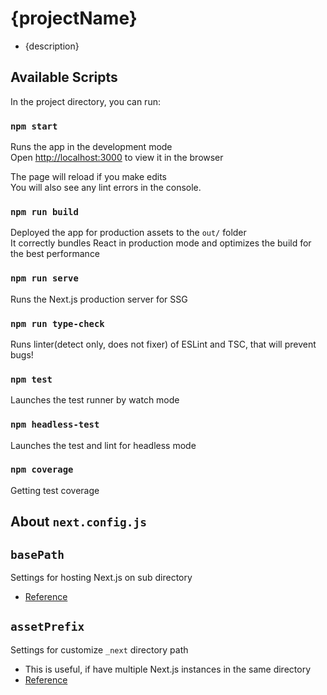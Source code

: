 # {projectName}

- {description}

## Available Scripts

In the project directory, you can run:

### `npm start`

Runs the app in the development mode\
Open [http://localhost:3000](http://localhost:3000) to view it in the browser

The page will reload if you make edits\
You will also see any lint errors in the console.

### `npm run build`

Deployed the app for production assets to the `out/` folder\
It correctly bundles React in production mode and optimizes the build for the best performance

### `npm run serve`

Runs the Next.js production server for SSG

### `npm run type-check`

Runs linter(detect only, does not fixer) of ESLint and TSC, that will prevent bugs!

### `npm test`

Launches the test runner by watch mode

### `npm headless-test`

Launches the test and lint for headless mode

### `npm coverage`

Getting test coverage

## About `next.config.js`

## `basePath`

Settings for hosting Next.js on sub directory

- [Reference](https://nextjs.org/docs/api-reference/next.config.js/basepath)

## `assetPrefix`

Settings for customize `_next` directory path

- This is useful, if have multiple Next.js instances in the same directory
- [Reference](https://nextjs.org/docs/api-reference/next.config.js/cdn-support-with-asset-prefix)
